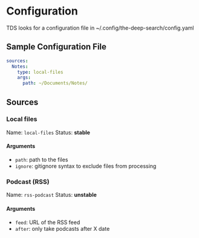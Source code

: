 # Configuration

TDS looks for a configuration file in ~/.config/the-deep-search/config.yaml

## Sample Configuration File

```yaml
sources:
  Notes:
    type: local-files
    args:
      path: ~/Documents/Notes/
```

## Sources

### Local files

Name: `local-files`
Status: **stable**

#### Arguments

- `path`: path to the files
- `ignore`: gitignore syntax to exclude files from processing

### Podcast (RSS)

Name: `rss-podcast`
Status: **unstable**

#### Arguments

- `feed`: URL of the RSS feed
- `after`: only take podcasts after X date
